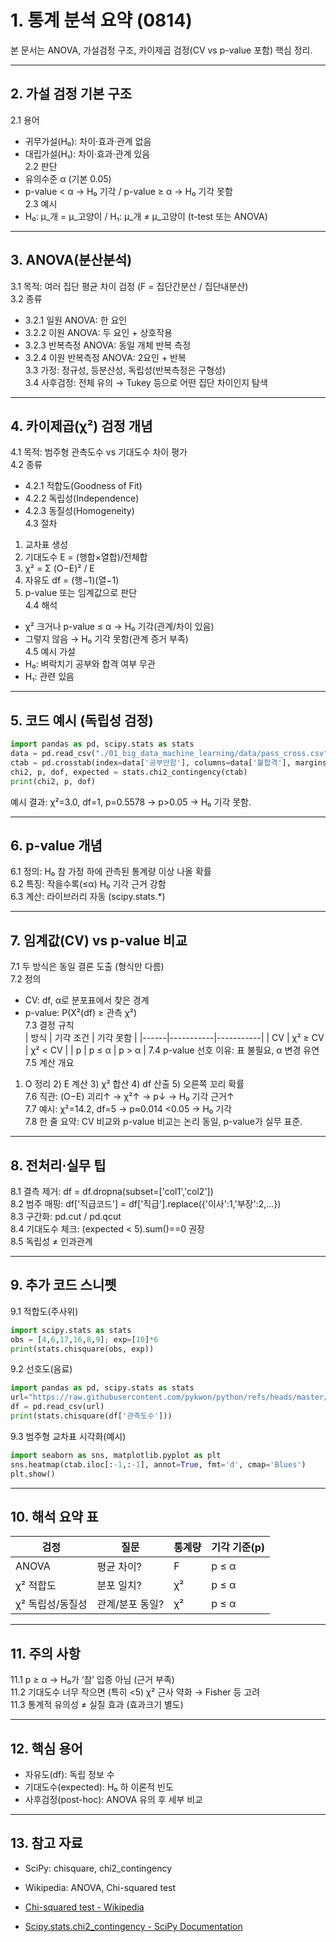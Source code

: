 # 1. 통계 분석 요약 (0814)

본 문서는 ANOVA, 가설검정 구조, 카이제곱 검정(CV vs p-value 포함) 핵심 정리.

---

## 2. 가설 검정 기본 구조
2.1 용어  
- 귀무가설(H₀): 차이·효과·관계 없음  
- 대립가설(H₁): 차이·효과·관계 있음  
2.2 판단  
- 유의수준 α (기본 0.05)  
- p-value < α → H₀ 기각 / p-value ≥ α → H₀ 기각 못함  
2.3 예시  
- H₀: μ_개 = μ_고양이 / H₁: μ_개 ≠ μ_고양이 (t-test 또는 ANOVA)

---

## 3. ANOVA(분산분석)
3.1 목적: 여러 집단 평균 차이 검정 (F = 집단간분산 / 집단내분산)  
3.2 종류  
- 3.2.1 일원 ANOVA: 한 요인  
- 3.2.2 이원 ANOVA: 두 요인 + 상호작용  
- 3.2.3 반복측정 ANOVA: 동일 개체 반복 측정  
- 3.2.4 이원 반복측정 ANOVA: 2요인 + 반복  
3.3 가정: 정규성, 등분산성, 독립성(반복측정은 구형성)  
3.4 사후검정: 전체 유의 → Tukey 등으로 어떤 집단 차이인지 탐색  

---

## 4. 카이제곱(χ²) 검정 개념
4.1 목적: 범주형 관측도수 vs 기대도수 차이 평가  
4.2 종류  
- 4.2.1 적합도(Goodness of Fit)  
- 4.2.2 독립성(Independence)  
- 4.2.3 동질성(Homogeneity)  
4.3 절차  
1) 교차표 생성  
2) 기대도수 E = (행합×열합)/전체합  
3) χ² = Σ (O−E)² / E  
4) 자유도 df = (행−1)(열−1)  
5) p-value 또는 임계값으로 판단  
4.4 해석  
- χ² 크거나 p-value ≤ α → H₀ 기각(관계/차이 있음)  
- 그렇지 않음 → H₀ 기각 못함(관계 증거 부족)  
4.5 예시 가설  
- H₀: 벼락치기 공부와 합격 여부 무관  
- H₁: 관련 있음  

---

## 5. 코드 예시 (독립성 검정)
```python
import pandas as pd, scipy.stats as stats
data = pd.read_csv("./01_big_data_machine_learning/data/pass_cross.csv")
ctab = pd.crosstab(index=data['공부안함'], columns=data['불합격'], margins=True)
chi2, p, dof, expected = stats.chi2_contingency(ctab)
print(chi2, p, dof)
```
예시 결과: χ²=3.0, df=1, p=0.5578 → p>0.05 → H₀ 기각 못함.

---

## 6. p-value 개념
6.1 정의: H₀ 참 가정 하에 관측된 통계량 이상 나올 확률  
6.2 특징: 작을수록(≤α) H₀ 기각 근거 강함  
6.3 계산: 라이브러리 자동 (scipy.stats.*)

---

## 7. 임계값(CV) vs p-value 비교
7.1 두 방식은 동일 결론 도출 (형식만 다름)  
7.2 정의  
- CV: df, α로 분포표에서 찾은 경계  
- p-value: P(Χ²(df) ≥ 관측 χ²)  
7.3 결정 규칙  
| 방식 | 기각 조건 | 기각 못함 |
|------|-----------|-----------|
| CV   | χ² ≥ CV   | χ² < CV   |
| p    | p ≤ α     | p > α     |
7.4 p-value 선호 이유: 표 불필요, α 변경 유연  
7.5 계산 개요  
1) O 정리  2) E 계산  3) χ² 합산  4) df 산출  5) 오른쪽 꼬리 확률  
7.6 직관: (O−E) 괴리↑ → χ²↑ → p↓ → H₀ 기각 근거↑  
7.7 예시: χ²=14.2, df=5 → p≈0.014 <0.05 → H₀ 기각  
7.8 한 줄 요약: CV 비교와 p-value 비교는 논리 동일, p-value가 실무 표준.

---

## 8. 전처리·실무 팁
8.1 결측 제거: df = df.dropna(subset=['col1','col2'])  
8.2 범주 매핑: df['직급코드'] = df['직급'].replace({'이사':1,'부장':2,...})  
8.3 구간화: pd.cut / pd.qcut  
8.4 기대도수 체크: (expected < 5).sum()==0 권장  
8.5 독립성 ≠ 인과관계  

---

## 9. 추가 코드 스니펫
9.1 적합도(주사위)  
```python
import scipy.stats as stats
obs = [4,6,17,16,8,9]; exp=[10]*6
print(stats.chisquare(obs, exp))
```
9.2 선호도(음료)  
```python
import pandas as pd, scipy.stats as stats
url="https://raw.githubusercontent.com/pykwon/python/refs/heads/master/testdata_utf8/drinkdata.csv"
df = pd.read_csv(url)
print(stats.chisquare(df['관측도수']))
```
9.3 범주형 교차표 시각화(예시)  
```python
import seaborn as sns, matplotlib.pyplot as plt
sns.heatmap(ctab.iloc[:-1,:-1], annot=True, fmt='d', cmap='Blues')
plt.show()
```

---

## 10. 해석 요약 표
| 검정 | 질문 | 통계량 | 기각 기준(p) |
|------|------|--------|--------------|
| ANOVA | 평균 차이? | F | p ≤ α |
| χ² 적합도 | 분포 일치? | χ² | p ≤ α |
| χ² 독립성/동질성 | 관계/분포 동일? | χ² | p ≤ α |

---

## 11. 주의 사항
11.1 p ≥ α → H₀가 ‘참’ 입증 아님 (근거 부족)  
11.2 기대도수 너무 작으면 (특히 <5) χ² 근사 약화 → Fisher 등 고려  
11.3 통계적 유의성 ≠ 실질 효과 (효과크기 별도)  

---

## 12. 핵심 용어
- 자유도(df): 독립 정보 수  
- 기대도수(expected): H₀ 하 이론적 빈도  
- 사후검정(post-hoc): ANOVA 유의 후 세부 비교  

---

## 13. 참고 자료
- SciPy: chisquare, chi2_contingency  
- Wikipedia: ANOVA, Chi-squared test

- [Chi-squared test - Wikipedia](https://en.wikipedia.org/wiki/Chi-squared_test)
- [Scipy.stats.chi2_contingency - SciPy Documentation](https://docs.scipy.org/doc/scipy/reference/generated/scipy.stats.chi2_contingency.html)